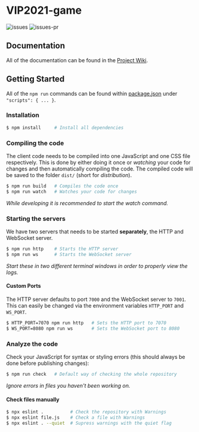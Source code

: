 # VIP2021-game

![issues](https://img.shields.io/github/issues/VilmaNilsson/VIP2021-game)
![issues-pr](https://img.shields.io/github/issues-pr/VilmaNilsson/VIP2021-game)

## Documentation

All of the documentation can be found in the [Project Wiki](https://github.com/VilmaNilsson/VIP2021-game/wiki).

## Getting Started

All of the `npm run` commands can be found within [package.json](package.json) under `"scripts": { ... }`.

### Installation

``` bash
$ npm install     # Install all dependencies
```

### Compiling the code

The client code needs to be compiled into one JavaScript and one CSS file respectively. This is done by either doing it once or *watching* your code for changes and then automatically compiling the code. The compiled code will be saved to the folder `dist/` (short for *distribution*).

``` bash
$ npm run build   # Compiles the code once
$ npm run watch   # Watches your code for changes
```

*While developing it is recommended to start the watch command.*

### Starting the servers

We have two servers that needs to be started **separately**, the HTTP and WebSocket server.

``` bash
$ npm run http    # Starts the HTTP server
$ npm run ws      # Starts the WebSocket server
```

*Start these in two different terminal windows in order to properly view the logs.*

#### Custom Ports

The HTTP server defaults to port `7000` and the WebSocket server to `7001`. This can easily be changed via the environment variables `HTTP_PORT` and `WS_PORT`.

``` bash
$ HTTP_PORT=7070 npm run http   # Sets the HTTP port to 7070
$ WS_PORT=8080 npm run ws       # Sets the WebSocket port to 8080
```

### Analyze the code

Check your JavaScript for syntax or styling errors (this should always be done
before publishing changes):

``` bash
$ npm run check   # Default way of checking the whole repository
```

*Ignore errors in files you haven't been working on.*

#### Check files manually

``` bash
$ npx eslint .          # Check the repository with Warnings
$ npx eslint file.js    # Check a file with Warnings
$ npx eslint . --quiet  # Supress warnings with the quiet flag
```
